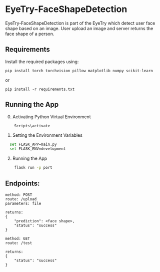 # EyeTry-FaceShapeDetection

EyeTry-FaceShapeDetection is part of the EyeTry which detect user face shape based on an image. User upload an image and server returns the face shape of a person.

## Requirements

Install the required packages using:

```
pip install torch torchvision pillow matplotlib numpy scikit-learn
```

or

```
pip install -r requirements.txt
```

## Running the App

0. Activating Python Virtual Environment

```
    Scripts\activate
```

1. Setting the Environment Variables

```bash
  set FLASK_APP=main.py
  set FLASK_ENV=development
```

2. Running the App

```bash
    flask run -p port
```

## Endpoints:

```
method: POST
route: /upload
parameters: file

returns:
{
    "prediction": <face shape>,
    "status": "success"
}

method: GET
route: /test

returns:
{
    "status": "success"
}
```
